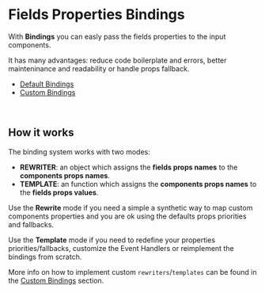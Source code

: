# Fields Properties Bindings

With **Bindings** you can easly pass the fields properties to the input components.

It has many advantages: reduce code boilerplate and errors, better mainteninance and readability or handle props fallback.

 * [Default Bindings](default.md)
 * [Custom Bindings](custom.md)


<br>

## How it works

The binding system works with two modes:

* **REWRITER**: an object which assigns the **fields props names** to the **components props names**.
* **TEMPLATE**: an function which assigns the **components props names** to the **fields props values**.


Use the **Rewrite** mode if you need a simple a synthetic way to map custom components properties and you are ok using the defaults props priorities and fallbacks.

Use the **Template** mode if you need to redefine your properties priorities/fallbacks, customize the Event Handlers or reimplement the bindings from scratch.

More info on how to implement custom `rewriters`/`templates` can be found in the [Custom Bindings](custom.md) section.
